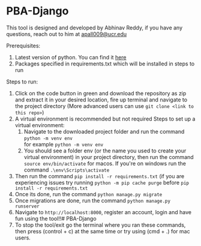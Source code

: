 # PBA-Django
This tool is designed and developed by Abhinav Reddy, if you have any questions, reach out to him at apall009@ucr.edu

Prerequisites: 
1. Latest version of python. You can find it <a href="https://www.python.org/downloads/">here</a>
2. Packages specified in requirements.txt which will be installed in steps to run

Steps to run: 
1. Click on the code button in green and download the repository as zip and extract it in your desired location, fire up terminal and navigate to the project directory (More advanced users can use ```git clone <link to this repo>```)
2. A virtual environment is recommended but not required
   Steps to set up a virtual environment:
   1. Navigate to the downloaded project folder and run the command ```python -m venv env``` <br/>
      for example ```python -m venv env```
   2. You should see a folder env (or the name you used to create your virtual environment) in your project directory, then run the command ```source env/bin/activate``` for macos. If you're on windows run the command ```.\env\Scripts\activate```
3. Then run the command ```pip install -r requirements.txt``` (if you are experiencing issues try running ```python -m pip cache purge``` before ```pip install -r requirements.txt```
4. Once its done, run the command ```python manage.py migrate```
5. Once migrations are done, run the command ```python manage.py runserver```
6. Navigate to ```http://localhost:8000```, register an account, login and have fun using the tool!!# PBA-Django
7. To stop the tool/exit go the terminal where you ran these commands, then press (control + c) at the same time or try using (cmd + .) for mac users.
